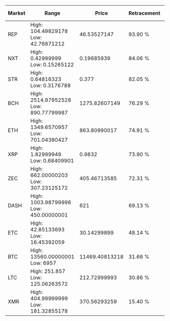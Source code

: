 | Market | Range | Price| Retracement | Doubles to 50% |
| --- | --- | --- | --- | --- |
| REP | High: 104.49829178<br />Low: 42.76871212 | 46.53527147 | 93.90 % | 1.58 |
| NXT | High: 0.42999999<br />Low: 0.15265122 | 0.19685939 | 84.06 % | 1.48 |
| STR | High: 0.64816323<br />Low: 0.3176788 | 0.377 | 82.05 % | 1.28 |
| BCH | High: 2514.97952528<br />Low: 890.77799987 | 1275.82607149 | 76.29 % | 1.33 |
| ETH | High: 1349.6570957<br />Low: 701.04380427 | 863.80990017 | 74.91 % | 1.19 |
| XRP | High: 1.82999949<br />Low: 0.68409901 | 0.9832 | 73.90 % | 1.28 |
| ZEC | High: 662.00000203<br />Low: 307.23125172 | 405.46713585 | 72.31 % | 1.20 |
| DASH | High: 1003.98799996<br />Low: 450.00000001 | 621 | 69.13 % | 1.17 |
| ETC | High: 42.85133693<br />Low: 16.45392059 | 30.14299899 | 48.14 % | 0.00 |
| BTC | High: 13560.00000001<br />Low: 6957 | 11469.40813218 | 31.66 % | 0.00 |
| LTC | High: 251.857<br />Low: 125.06263572 | 212.72999993 | 30.86 % | 0.00 |
| XMR | High: 404.99999999<br />Low: 181.32855178 | 370.56293259 | 15.40 % | 0.00 |
